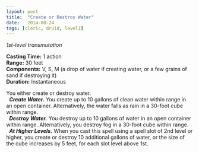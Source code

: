 ```yaml
---
layout: post
title:  "Create or Destroy Water"
date:   2014-08-24
tags: [cleric, druid, level1]
---
```


_1st-level transmutation_

**Casting Time:** 1 action  
**Range:** 30 feet  
**Components:** V, S, M (a drop of water if creating water, or a few grains of sand if destroying it)  
**Duration:** Instantaneous

You either create or destroy water.  
&nbsp;&nbsp;_**Create Water.**_ You create up to 10 gallons of clean water within range in an open container. Alternatively, the water falls as rain in a 30-foot cube within range.  
&nbsp;&nbsp;_**Destroy Water.**_ You destroy up to 10 gallons of water in an open container within range. Alternatively, you destroy fog in a 30-foot cube within range.  
&nbsp;&nbsp;_**At Higher Levels.**_ When you cast this spell using a spell slot of 2nd level or higher, you create or destroy 10 additional gallons of water, or the size of the cube increases by 5 feet, for each slot level above 1st.
